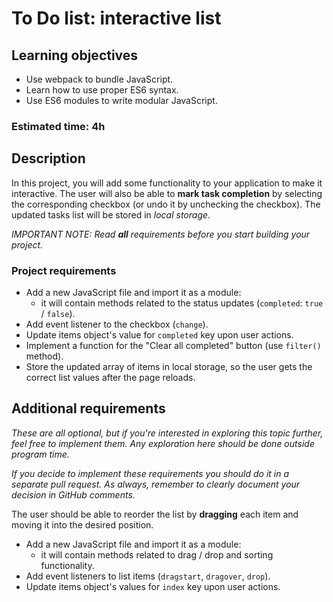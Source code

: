 # To Do list: interactive list

## Learning objectives
- Use webpack to bundle JavaScript.
- Learn how to use proper ES6 syntax.
- Use ES6 modules to write modular JavaScript.

### Estimated time: 4h

## Description
In this project, you will add some functionality to your application to make it interactive.  The user will also be able to **mark task completion** by selecting the corresponding checkbox (or undo it by unchecking the checkbox). The updated tasks list will be stored in *local storage*.

*IMPORTANT NOTE: Read **all** requirements before you start building your project.*

### Project requirements

- Add a new JavaScript file and import it as a module:    
    - it will contain methods related to the status updates (`completed`: `true` / `false`).
- Add event listener to the checkbox (`change`).
- Update items object's value for `completed` key upon user actions.
- Implement a function for the "Clear all completed" button (use `filter()` method).
- Store the updated array of items in local storage, so the user gets the correct list values after the page reloads.

## Additional requirements

_These are all optional, but if you're interested in exploring this topic further, feel free to implement them. Any exploration here should be done outside program time._

_If you decide to implement these requirements you should do it in a separate pull request. As always, remember to clearly document your decision in GitHub comments._



The user should be able to reorder the list by **dragging** each item and moving it into the desired position.

- Add a new JavaScript file and import it as a module:    
    - it will contain methods related to drag / drop and sorting functionality.
- Add event listeners to list items (`dragstart`, `dragover`, `drop`).
- Update items object's values for `index` key upon user actions.
